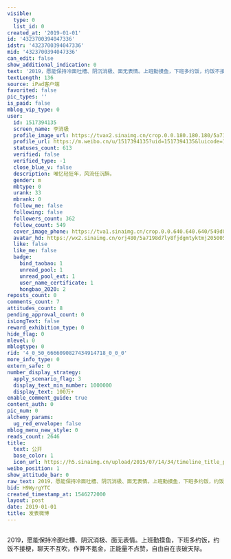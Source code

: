 ```yaml
---
visible:
  type: 0
  list_id: 0
created_at: '2019-01-01'
id: '4323700394047336'
idstr: '4323700394047336'
mid: '4323700394047336'
can_edit: false
show_additional_indication: 0
text: '2019，愿能保持冷面吐槽、阴沉消极、面无表情。上班勤摸鱼，下班多约饭，约饭不接梗，聊天不互吹，作弊不氪金，正能量不点赞，自由自在丧破天际。 '
textLength: 136
source: iPad客户端
favorited: false
pic_types: ''
is_paid: false
mblog_vip_type: 0
user:
  id: 1517394135
  screen_name: 李消极
  profile_image_url: https://tvax2.sinaimg.cn/crop.0.0.180.180.180/5a7198d7ly8fjdgmtyktmj20500500so.jpg?KID=imgbed,tva&Expires=1606399278&ssig=wh81OUktTo
  profile_url: https://m.weibo.cn/u/1517394135?uid=1517394135&luicode=10000011&lfid=2304131517394135_-_WEIBO_SECOND_PROFILE_WEIBO
  statuses_count: 613
  verified: false
  verified_type: -1
  close_blue_v: false
  description: 唯忆轻狂年，风流任沉醉。
  gender: m
  mbtype: 0
  urank: 33
  mbrank: 0
  follow_me: false
  following: false
  followers_count: 362
  follow_count: 549
  cover_image_phone: https://tva1.sinaimg.cn/crop.0.0.640.640.640/549d0121tw1egm1kjly3jj20hs0hsq4f.jpg
  avatar_hd: https://wx2.sinaimg.cn/orj480/5a7198d7ly8fjdgmtyktmj20500500so.jpg
  like: false
  like_me: false
  badge:
    bind_taobao: 1
    unread_pool: 1
    unread_pool_ext: 1
    user_name_certificate: 1
    hongbao_2020: 2
reposts_count: 0
comments_count: 7
attitudes_count: 8
pending_approval_count: 0
isLongText: false
reward_exhibition_type: 0
hide_flag: 0
mlevel: 0
mblogtype: 0
rid: '4_0_50_6666090827434914718_0_0_0'
more_info_type: 0
extern_safe: 0
number_display_strategy:
  apply_scenario_flag: 3
  display_text_min_number: 1000000
  display_text: 100万+
enable_comment_guide: true
content_auth: 0
pic_num: 0
alchemy_params:
  ug_red_envelope: false
mblog_menu_new_style: 0
reads_count: 2646
title:
  text: 公开
  base_color: 1
  icon_url: https://h5.sinaimg.cn/upload/2015/07/14/34/timeline_title_public_default.png
weibo_position: 1
show_attitude_bar: 0
raw_text: 2019，愿能保持冷面吐槽、阴沉消极、面无表情。上班勤摸鱼，下班多约饭，约饭不接梗，聊天不互吹，作弊不氪金，正能量不点赞，自由自在丧破天际。 ​​​
bid: H9WyrgYTC
created_timestamp_at: 1546272000
layout: post
date: 2019-01-01
title: 发表微博
---
```


![]()

2019，愿能保持冷面吐槽、阴沉消极、面无表情。上班勤摸鱼，下班多约饭，约饭不接梗，聊天不互吹，作弊不氪金，正能量不点赞，自由自在丧破天际。 

